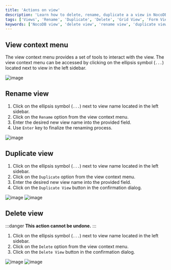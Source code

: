 ```yaml
---
title: 'Actions on view'
description: 'Learn how to delete, rename, duplicate a a view in NocoDB.'
tags: ['Views', 'Rename', 'Duplicate', 'Delete', 'Grid View', 'Form View', 'Kanban View', 'Gallery View']
keywords: ['NocoDB view', 'delete view', 'rename view', 'duplicate view', 'view administration', 'view organization']
---
```


## View context menu

The view context menu provides a set of tools to interact with the view. The view context menu can be accessed by clicking on the ellipsis symbol (`...`) located next to view in the left sidebar.

![image](/img/v2/views/view-context-menu.png)


## Rename view

1. Click on the ellipsis symbol (`...`) next to view name located in the left sidebar.
2. Click on the `Rename` option from the view context menu.
3. Enter the desired new view name into the provided field.
4. Use `Enter` key to finalize the renaming process.

![image](/img/v2/views/view-context-menu.png)

## Duplicate view

1. Click on the ellipsis symbol (`...`) next to view name located in the left sidebar.
2. Click on the `Duplicate` option from the view context menu.
3. Enter the desired new view name into the provided field.
4. Click on the `Duplicate View` button in the confirmation dialog.

![image](/img/v2/views/view-context-menu.png)
![image](/img/v2/views/duplicate-confirmation.png)

## Delete view

:::danger
**This action cannot be undone.**
:::

1. Click on the ellipsis symbol (`...`) next to view name located in the left sidebar.
2. Click on the `Delete` option from the view context menu.
3. Click on the `Delete View` button in the confirmation dialog.

![image](/img/v2/views/view-context-menu.png)
![image](/img/v2/views/delete-view-confirmation.png)


